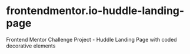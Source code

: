 # frontendmentor.io-huddle-landing-page
Frontend Mentor Challenge Project - Huddle Landing Page with coded decorative elements
